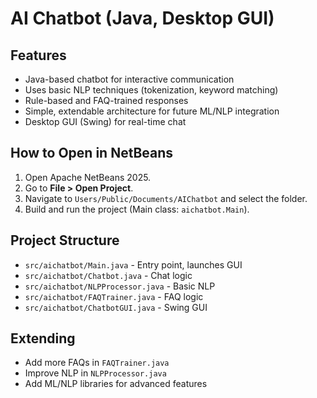 # AI Chatbot (Java, Desktop GUI)

## Features
- Java-based chatbot for interactive communication
- Uses basic NLP techniques (tokenization, keyword matching)
- Rule-based and FAQ-trained responses
- Simple, extendable architecture for future ML/NLP integration
- Desktop GUI (Swing) for real-time chat

## How to Open in NetBeans
1. Open Apache NetBeans 2025.
2. Go to **File > Open Project**.
3. Navigate to `Users/Public/Documents/AIChatbot` and select the folder.
4. Build and run the project (Main class: `aichatbot.Main`).

## Project Structure
- `src/aichatbot/Main.java` - Entry point, launches GUI
- `src/aichatbot/Chatbot.java` - Chat logic
- `src/aichatbot/NLPProcessor.java` - Basic NLP
- `src/aichatbot/FAQTrainer.java` - FAQ logic
- `src/aichatbot/ChatbotGUI.java` - Swing GUI

## Extending
- Add more FAQs in `FAQTrainer.java`
- Improve NLP in `NLPProcessor.java`
- Add ML/NLP libraries for advanced features 